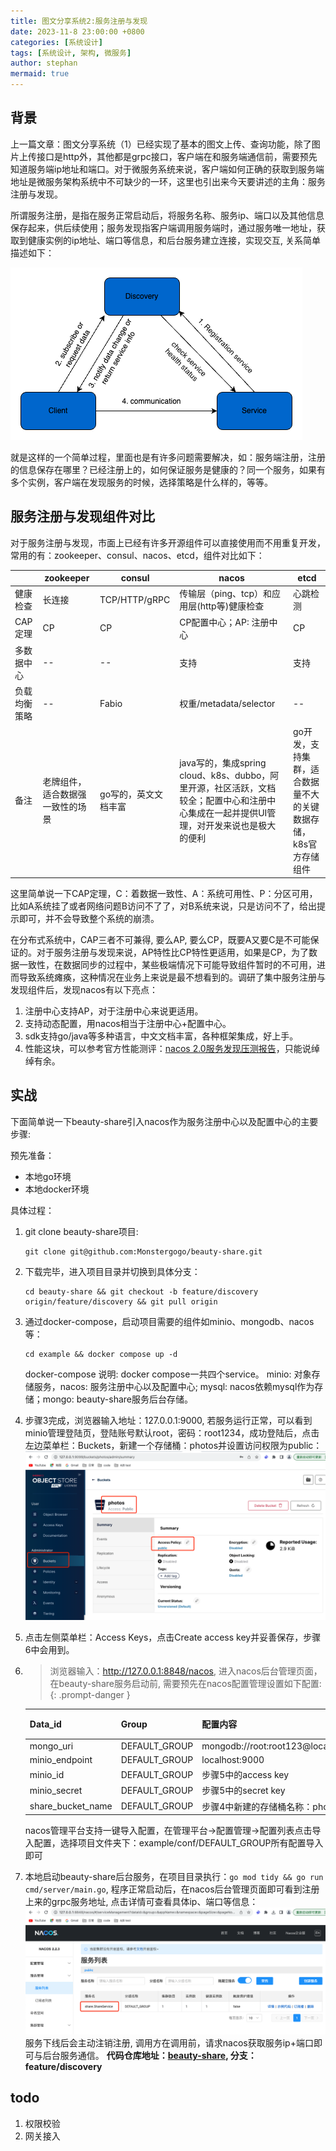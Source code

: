 ```yaml
---
title: 图文分享系统2:服务注册与发现
date: 2023-11-8 23:00:00 +0800
categories: [系统设计]
tags: [系统设计, 架构, 微服务]
author: stephan
mermaid: true
---
```



## 背景
上一篇文章：图文分享系统（1）已经实现了基本的图文上传、查询功能，除了图片上传接口是http外，其他都是grpc接口，客户端在和服务端通信前，需要预先知道服务端ip地址和端口。对于微服务系统来说，客户端如何正确的获取到服务端地址是微服务架构系统中不可缺少的一环，这里也引出来今天要讲述的主角：服务注册与发现。

所谓服务注册，是指在服务正常启动后，将服务名称、服务ip、端口以及其他信息保存起来，供后续使用；服务发现指客户端调用服务端时，通过服务唯一地址，获取到健康实例的ip地址、端口等信息，和后台服务建立连接，实现交互, 关系简单描述如下：

![avatar](/assets/img/nov/discovery.png)

就是这样的一个简单过程，里面也是有许多问题需要解决，如：服务端注册，注册的信息保存在哪里？已经注册上的，如何保证服务是健康的？同一个服务，如果有多个实例，客户端在发现服务的时候，选择策略是什么样的，等等。

## 服务注册与发现组件对比
对于服务注册与发现，市面上已经有许多开源组件可以直接使用而不用重复开发，常用的有：zookeeper、consul、nacos、etcd，组件对比如下：

|  | zookeeper | consul | nacos | etcd |
| ---- | ---- | ---- | ---- | ---- |
| 健康检查 | 长连接 | TCP/HTTP/gRPC | 传输层（ping、tcp）和应用层(http等)健康检查 | 心跳检测 |
| CAP定理 | CP | CP | CP配置中心；AP: 注册中心 | CP |
| 多数据中心 | -- | -- | 支持 | 支持 |
| 负载均衡策略 | -- | Fabio | 权重/metadata/selector | -- |
| 备注 | 老牌组件，适合数据强一致性的场景 | go写的，英文文档丰富 | java写的，集成spring cloud、k8s、dubbo，阿里开源，社区活跃，文档较全；配置中心和注册中心集成在一起并提供UI管理，对开发来说也是极大的便利 |go开发，支持集群，适合数据量不大的关键数据存储，k8s官方存储组件 |


这里简单说一下CAP定理，C：着数据一致性、A：系统可用性、P：分区可用，比如A系统挂了或者网络问题B访问不了了，对B系统来说，只是访问不了，给出提示即可，并不会导致整个系统的崩溃。

在分布式系统中，CAP三者不可兼得, 要么AP, 要么CP，既要A又要C是不可能保证的。对于服务注册与发现来说，AP特性比CP特性更适用，如果是CP，为了数据一致性，在数据同步的过程中，某些极端情况下可能导致组件暂时的不可用，进而导致系统瘫痪，这种情况在业务上来说是最不想看到的。调研了集中服务注册与发现组件后，发现nacos有以下亮点：

1. 注册中心支持AP，对于注册中心来说更适用。
2. 支持动态配置，用nacos相当于注册中心+配置中心。
3. sdk支持go/java等多种语言，中文文档丰富，各种框架集成，好上手。
4. 性能这块，可以参考官方性能测评：[nacos 2.0服务发现压测报告](https://nacos.io/zh-cn/docs/v2/guide/admin/nacos2-naming-benchmark.html)，只能说绰绰有余。

## 实战
下面简单说一下beauty-share引入nacos作为服务注册中心以及配置中心的主要步骤:

预先准备：
- 本地go环境
- 本地docker环境

具体过程：

1. git clone beauty-share项目:
   ```shell
   git clone git@github.com:Monstergogo/beauty-share.git
   ```

2. 下载完毕，进入项目目录并切换到具体分支：
   ```shell
   cd beauty-share && git checkout -b feature/discovery origin/feature/discovery && git pull origin
   ```

3. 通过docker-compose，启动项目需要的组件如minio、mongodb、nacos等：
   ```shell
   cd example && docker compose up -d  
   ```
   docker-compose 说明: docker compose一共四个service。
   minio: 对象存储服务，nacos: 服务注册中心以及配置中心; mysql: nacos依赖mysql作为存储；mongo: beauty-share服务后台存储。

4. 步骤3完成，浏览器输入地址：127.0.0.1:9000, 若服务运行正常，可以看到minio管理登陆页，登陆账号默认root，密码：root1234，成功登陆后，点击左边菜单栏：Buckets，新建一个存储桶：photos并设置访问权限为public：
![avatar](/assets/img/nov/new_bucket.png)

5. 点击左侧菜单栏：Access Keys，点击Create access key并妥善保存，步骤6中会用到。

6. > 浏览器输入：http://127.0.0.1:8848/nacos, 进入nacos后台管理页面，在beauty-share服务启动前, 需要预先在nacos配置管理设置如下配置:{: .prompt-danger }

    | Data_id           | Group         | 配置内容                                         | 内容格式 |
    |-------------------|---------------|----------------------------------------------|------|
    | mongo_uri         | DEFAULT_GROUP | mongodb://root:root123@localhost:27017/share | TEXT |
    | minio_endpoint    | DEFAULT_GROUP | localhost:9000                               | TEXT |
    | minio_id          | DEFAULT_GROUP | 步骤5中的access key                            | TEXT |
    | minio_secret      | DEFAULT_GROUP | 步骤5中的secret key                      | TEXT |
    | share_bucket_name | DEFAULT_GROUP | 步骤4中新建的存储桶名称：photos                             | TEXT |

   
   nacos管理平台支持一键导入配置，在管理平台->配置管理->配置列表点击导入配置，选择项目文件夹下：example/conf/DEFAULT_GROUP所有配置导入即可

7. 本地启动beauty-share后台服务，在项目目录执行：`go mod tidy && go run cmd/server/main.go`, 程序正常启动后，在nacos后台管理页面即可看到注册上来的grpc服务地址, 点击详情可查看具体ip、端口等信息：
![avatar](/assets/img/nov/minio-discovery.png)
服务下线后会主动注销注册, 调用方在调用前，请求nacos获取服务ip+端口即可与后台服务通信。
**代码仓库地址：[beauty-share](https://github.com/Monstergogo/beauty-share/tree/feature/discovery), 分支：feature/discovery**

## todo
1. 权限校验
2. 网关接入